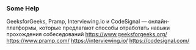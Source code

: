 ### Some Help

GeeksforGeeks, Pramp, Interviewing.io и CodeSignal — онлайн-платформы, которые предлагают способы отработать навыки прохождения собеседований
https://www.geeksforgeeks.org/
https://www.pramp.com/
https://interviewing.io/
https://codesignal.com/

